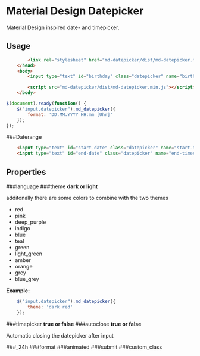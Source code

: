 # Material Design Datepicker
Material Design inspired date- and timepicker.

## Usage
```html
		<link rel="stylesheet" href="md-datepicker/dist/md-datepicker.min.css">
	</head>
	<body>
		<input type="text" id="birthday" class="datepicker" name="birthday">

		<script src="md-datepicker/dist/md-datepicker.min.js"></script>
	</body>
```
```js
$(document).ready(function() {
	$("input.datepicker").md_datepicker({
		format: 'DD.MM.YYYY HH:mm [Uhr]'
	});
});
```
###Daterange
```html
	<input type="text" id="start-date" class="datepicker" name="start-timestamp" data-md-start>
	<input type="text" id="end-date" class="datepicker" name="end-timestamp"  data-md-end>
```

## Properties
###language
###theme
**dark or light**


additonally there are some colors to combine with the two themes
-	red
-	pink
-	deep_purple
-	indigo
-	blue
-	teal
-	green
-	light_green
-	amber
-	orange
-	grey
-	blue_grey

**Example:**
```js
	$("input.datepicker").md_datepicker({
		theme: 'dark red'
	});
```
###timepicker
**true or false**
###autoclose
**true or false**

Automatic closing the datepicker after input

###_24h
###format
###animated
###submit
###custom_class